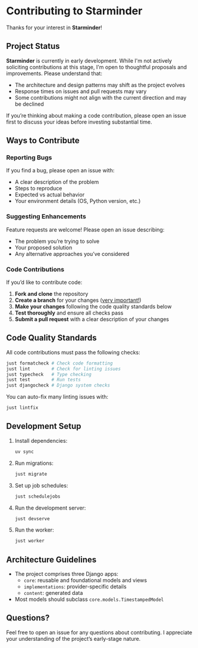 # Contributing to Starminder

Thanks for your interest in **Starminder**!


## Project Status

**Starminder** is currently in early development. While I'm not actively soliciting contributions at this stage, I'm open to thoughtful proposals and improvements. Please understand that:
- The architecture and design patterns may shift as the project evolves
- Response times on issues and pull requests may vary
- Some contributions might not align with the current direction and may be declined

If you’re thinking about making a code contribution, please open an issue first to discuss your ideas before investing substantial time.


## Ways to Contribute


### Reporting Bugs

If you find a bug, please open an issue with:
- A clear description of the problem
- Steps to reproduce
- Expected vs actual behavior
- Your environment details (OS, Python version, etc.)


### Suggesting Enhancements

Feature requests are welcome! Please open an issue describing:
- The problem you’re trying to solve
- Your proposed solution
- Any alternative approaches you’ve considered


### Code Contributions

If you’d like to contribute code:

1. **Fork and clone** the repository
2. **Create a branch** for your changes ([very important!](https://davidism.com/github-pull-request-pitfalls/#use-a-new-branch-not-main "GitHub Pull Request Pitfalls | David Lord"))
3. **Make your changes** following the code quality standards below
4. **Test thoroughly** and ensure all checks pass
5. **Submit a pull request** with a clear description of your changes


## Code Quality Standards

All code contributions must pass the following checks:

```bash
just formatcheck # Check code formatting
just lint        # Check for linting issues
just typecheck   # Type checking
just test        # Run tests
just djangocheck # Django system checks
```

You can auto-fix many linting issues with:
```bash
just lintfix
```


## Development Setup

1. Install dependencies:
   ```bash
   uv sync
   ```

2. Run migrations:
   ```bash
   just migrate
   ```

3. Set up job schedules:
   ```bash
   just schedulejobs
   ```

4. Run the development server:
   ```bash
   just devserve
   ```

5. Run the worker:
   ```bash
   just worker
   ```


## Architecture Guidelines

- The project comprises three Django apps:
  - `core`: reusable and foundational models and views
  - `implementations`: provider-specific details
  - `content`: generated data
- Most models should subclass `core.models.TimestampedModel`


## Questions?

Feel free to open an issue for any questions about contributing. I appreciate your understanding of the project’s early-stage nature.
